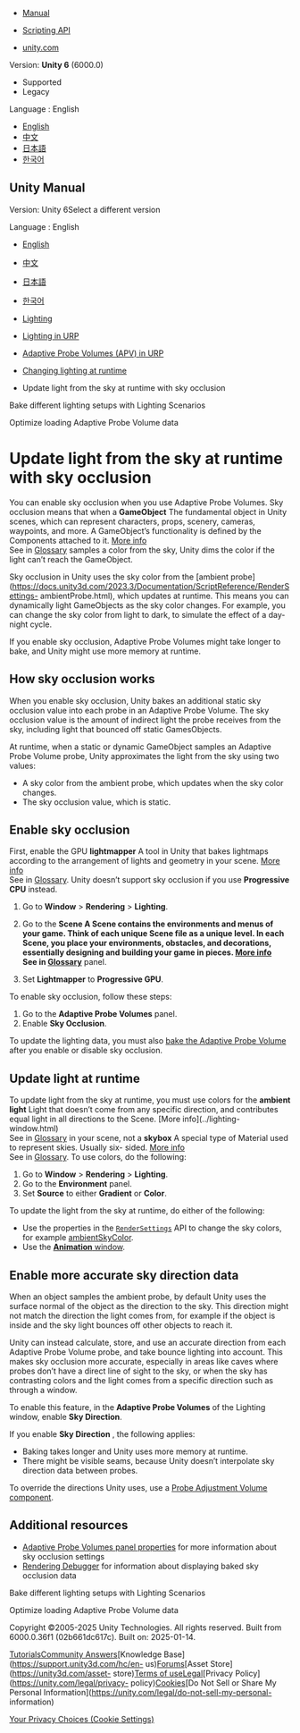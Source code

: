[](https://docs.unity3d.com)

  * [Manual](../Manual/index.html)
  * [Scripting API](../ScriptReference/index.html)

  * [unity.com](https://unity.com/)

Version: **Unity 6** (6000.0)

  * Supported
  * Legacy

Language : English

  * [English](/Manual/urp/probevolumes-skyocclusion.html)
  * [中文](/cn/current/Manual/urp/probevolumes-skyocclusion.html)
  * [日本語](/ja/current/Manual/urp/probevolumes-skyocclusion.html)
  * [한국어](/kr/current/Manual/urp/probevolumes-skyocclusion.html)

[](https://docs.unity3d.com)

## Unity Manual

Version: Unity 6Select a different version

Language : English

  * [English](/Manual/urp/probevolumes-skyocclusion.html)
  * [中文](/cn/current/Manual/urp/probevolumes-skyocclusion.html)
  * [日本語](/ja/current/Manual/urp/probevolumes-skyocclusion.html)
  * [한국어](/kr/current/Manual/urp/probevolumes-skyocclusion.html)

  * [Lighting](../LightingOverview.html)
  * [Lighting in URP](../urp/lighting-landing.html)
  * [Adaptive Probe Volumes (APV) in URP](../urp/probevolumes.html)
  * [Changing lighting at runtime](../urp/probe-volumes-change-lighting-at-runtime.html)
  * Update light from the sky at runtime with sky occlusion

[](../urp/probevolumes-bakedifferentlightingsetups.html)

Bake different lighting setups with Lighting Scenarios

[](../urp/probevolumes-streaming.html)

Optimize loading Adaptive Probe Volume data

# Update light from the sky at runtime with sky occlusion

You can enable sky occlusion when you use Adaptive Probe Volumes. Sky
occlusion means that when a **GameObject** The fundamental object in Unity
scenes, which can represent characters, props, scenery, cameras, waypoints,
and more. A GameObject’s functionality is defined by the Components attached
to it. [More info](../class-GameObject.html)  
See in [Glossary](../Glossary.html#GameObject) samples a color from the sky,
Unity dims the color if the light can’t reach the GameObject.

Sky occlusion in Unity uses the sky color from the [ambient
probe](https://docs.unity3d.com/2023.3/Documentation/ScriptReference/RenderSettings-
ambientProbe.html), which updates at runtime. This means you can dynamically
light GameObjects as the sky color changes. For example, you can change the
sky color from light to dark, to simulate the effect of a day-night cycle.

If you enable sky occlusion, Adaptive Probe Volumes might take longer to bake,
and Unity might use more memory at runtime.

## How sky occlusion works

When you enable sky occlusion, Unity bakes an additional static sky occlusion
value into each probe in an Adaptive Probe Volume. The sky occlusion value is
the amount of indirect light the probe receives from the sky, including light
that bounced off static GamesObjects.

At runtime, when a static or dynamic GameObject samples an Adaptive Probe
Volume probe, Unity approximates the light from the sky using two values:

  * A sky color from the ambient probe, which updates when the sky color changes.
  * The sky occlusion value, which is static.

## Enable sky occlusion

First, enable the GPU **lightmapper** A tool in Unity that bakes lightmaps
according to the arrangement of lights and geometry in your scene. [More
info](../Lightmapping.html)  
See in [Glossary](../Glossary.html#Lightmapper). Unity doesn’t support sky
occlusion if you use **Progressive CPU** instead.

  1. Go to **Window** > **Rendering** > **Lighting**.
  2. Go to the ****Scene** A Scene contains the environments and menus of your game. Think of each unique Scene file as a unique level. In each Scene, you place your environments, obstacles, and decorations, essentially designing and building your game in pieces. [More info](../CreatingScenes.html)  
See in [Glossary](../Glossary.html#Scene)** panel.

  3. Set **Lightmapper** to **Progressive GPU**.

To enable sky occlusion, follow these steps:

  1. Go to the **Adaptive Probe Volumes** panel.
  2. Enable **Sky Occlusion**.

To update the lighting data, you must also [bake the Adaptive Probe
Volume](probevolumes-use.html#add-and-bake-an-adaptive-probe-volume) after you
enable or disable sky occlusion.

## Update light at runtime

To update light from the sky at runtime, you must use colors for the **ambient
light** Light that doesn’t come from any specific direction, and contributes
equal light in all directions to the Scene. [More info](../lighting-
window.html)  
See in [Glossary](../Glossary.html#Ambientlight) in your scene, not a
**skybox** A special type of Material used to represent skies. Usually six-
sided. [More info](../sky-landing.html)  
See in [Glossary](../Glossary.html#Skybox). To use colors, do the following:

  1. Go to **Window** > **Rendering** > **Lighting**.
  2. Go to the **Environment** panel.
  3. Set **Source** to either **Gradient** or **Color**.

To update the light from the sky at runtime, do either of the following:

  * Use the properties in the [`RenderSettings`](https://docs.unity3d.com/ScriptReference/RenderSettings.html) API to change the sky colors, for example [ambientSkyColor](https://docs.unity3d.com/ScriptReference/RenderSettings-ambientSkyColor.html).
  * Use the [**Animation** window](https://docs.unity3d.com/Manual/AnimationEditorGuide.html).

## Enable more accurate sky direction data

When an object samples the ambient probe, by default Unity uses the surface
normal of the object as the direction to the sky. This direction might not
match the direction the light comes from, for example if the object is inside
and the sky light bounces off other objects to reach it.

Unity can instead calculate, store, and use an accurate direction from each
Adaptive Probe Volume probe, and take bounce lighting into account. This makes
sky occlusion more accurate, especially in areas like caves where probes don’t
have a direct line of sight to the sky, or when the sky has contrasting colors
and the light comes from a specific direction such as through a window.

To enable this feature, in the **Adaptive Probe Volumes** of the Lighting
window, enable **Sky Direction**.

If you enable **Sky Direction** , the following applies:

  * Baking takes longer and Unity uses more memory at runtime.
  * There might be visible seams, because Unity doesn’t interpolate sky direction data between probes.

To override the directions Unity uses, use a [Probe Adjustment Volume
component](probevolumes-adjustment-volume-component-reference.html).

## Additional resources

  * [Adaptive Probe Volumes panel properties](probevolumes-lighting-panel-reference.html#sky-occlusion-settings) for more information about sky occlusion settings
  * [Rendering Debugger](features/rendering-debugger-reference.html#probe-volume-panel) for information about displaying baked sky occlusion data

[](../urp/probevolumes-bakedifferentlightingsetups.html)

Bake different lighting setups with Lighting Scenarios

[](../urp/probevolumes-streaming.html)

Optimize loading Adaptive Probe Volume data

Copyright ©2005-2025 Unity Technologies. All rights reserved. Built from
6000.0.36f1 (02b661dc617c). Built on: 2025-01-14.

[Tutorials](https://learn.unity.com/)[Community
Answers](https://answers.unity3d.com)[Knowledge
Base](https://support.unity3d.com/hc/en-
us)[Forums](https://forum.unity3d.com)[Asset Store](https://unity3d.com/asset-
store)[Terms of
use](https://docs.unity3d.com/Manual/TermsOfUse.html)[Legal](https://unity.com/legal)[Privacy
Policy](https://unity.com/legal/privacy-
policy)[Cookies](https://unity.com/legal/cookie-policy)[Do Not Sell or Share
My Personal Information](https://unity.com/legal/do-not-sell-my-personal-
information)

[Your Privacy Choices (Cookie Settings)](javascript:void\(0\);)

